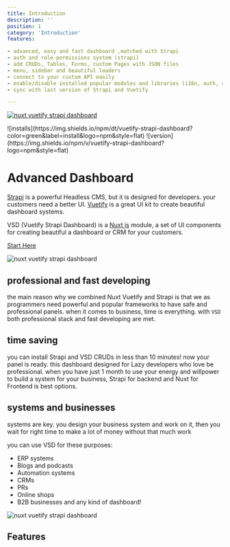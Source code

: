 ```yaml
---
title: Introduction 
description: ''
position: 1 
category: 'Introduction' 
features:

- advanced, easy and fast dashboard ,matched with Strapi
- auth and role-permissions system (strapi)
- add CRUDs, Tables, Forms, custom Pages with JSON files
- menu, sidebar and beautiful loaders
- connect to your custom API easily
- enable/disable installed popular modules and libraries (i18n, auth, sweet-alert, lodash, ...)
- sync with last version of Strapi and Vuetify

---
```


[![nuxt vuetify strapi dashboard](/banner.png)](https://vsd.savy.ir)

<div style="display: inline-flex">
![installs](https://img.shields.io/npm/dt/vuetify-strapi-dashboard?color=green&label=install&logo=npm&style=flat)
![version](https://img.shields.io/npm/v/vuetify-strapi-dashboard?logo=npm&style=flat)
</div>

# Advanced Dashboard

[Strapi](https://strapi.io) is a powerful Headless CMS, but it is designed for developers. your customers need a better
UI. [Vuetify](vuetifyjs.com) is a great UI kit to create beautiful dashboard systems.

VSD (Vuetify Strapi Dashboard) is a [Nuxt js](https://nuxtjs.org) module, a set of UI components for creating beautiful
a dashboard or CRM for your customers.

[Start Here](/setup/setup)

![nuxt vuetify strapi dashboard](/content/group-2.png)

## professional and fast developing

the main reason why we combined Nuxt Vuetify and Strapi is that we as programmers need powerful and popular frameworks
to have safe and professional panels. when it comes to business, time is everything. with `VSD` both professional stack
and fast developing are met.

## time saving

you can install Strapi and VSD CRUDs in less than 10 minutes! now your panel is ready. this dashboard designed for Lazy
developers who love be professional. when you have just 1 month to use your energy and willpower to build a system for
your business, Strapi for backend and Nuxt for Frontend is best options.

## systems and businesses

systems are key. you design your business system and work on it, then you wait for right time to make a lot of money
without that much work

you can use VSD for these purposes:

- ERP systems
- Blogs and podcasts
- Automation systems
- CRMs
- PRs
- Online shops
- B2B businesses and any kind of dashboard!

![nuxt vuetify strapi dashboard](/content/filter-table.png)

## Features

<list :items="features"></list>